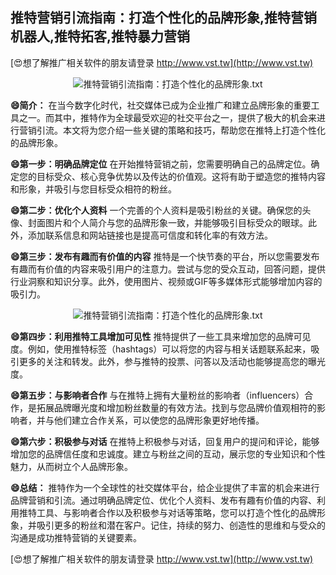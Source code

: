 ## **推特营销引流指南：打造个性化的品牌形象,推特营销机器人,推特拓客,推特暴力营销**

[😍想了解推广相关软件的朋友请登录 http://www.vst.tw](http://www.vst.tw)

 <center><img src="https://vst.tw/MP4/tuiguang/png/7.png" alt="推特营销引流指南：打造个性化的品牌形象.txt"></center>

**😄简介：**
在当今数字化时代，社交媒体已成为企业推广和建立品牌形象的重要工具之一。而其中，推特作为全球最受欢迎的社交平台之一，提供了极大的机会来进行营销引流。本文将为您介绍一些关键的策略和技巧，帮助您在推特上打造个性化的品牌形象。

**😄第一步：明确品牌定位**
在开始推特营销之前，您需要明确自己的品牌定位。确定您的目标受众、核心竞争优势以及传达的价值观。这将有助于塑造您的推特内容和形象，并吸引与您目标受众相符的粉丝。

**😄第二步：优化个人资料**
一个完善的个人资料是吸引粉丝的关键。确保您的头像、封面图片和个人简介与您的品牌形象一致，并能够吸引目标受众的眼球。此外，添加联系信息和网站链接也是提高可信度和转化率的有效方法。

**😄第三步：发布有趣而有价值的内容**
推特是一个快节奏的平台，所以您需要发布有趣而有价值的内容来吸引用户的注意力。尝试与您的受众互动，回答问题，提供行业洞察和知识分享。此外，使用图片、视频或GIF等多媒体形式能够增加内容的吸引力。

 <center><img src="https://vst.tw/MP4/tuiguang/png/2.png" alt="推特营销引流指南：打造个性化的品牌形象.txt"></center>

**😄第四步：利用推特工具增加可见性**
推特提供了一些工具来增加您的品牌可见度。例如，使用推特标签（hashtags）可以将您的内容与相关话题联系起来，吸引更多的关注和转发。此外，参与推特的投票、问答以及活动也能够提高您的曝光度。

**😄第五步：与影响者合作**
与在推特上拥有大量粉丝的影响者（influencers）合作，是拓展品牌曝光度和增加粉丝数量的有效方法。找到与您品牌价值观相符的影响者，并与他们建立合作关系，可以使您的品牌形象更好地传播。

**😄第六步：积极参与对话**
在推特上积极参与对话，回复用户的提问和评论，能够增加您的品牌信任度和忠诚度。建立与粉丝之间的互动，展示您的专业知识和个性魅力，从而树立个人品牌形象。

**😄总结：**
推特作为一个全球性的社交媒体平台，给企业提供了丰富的机会来进行品牌营销和引流。通过明确品牌定位、优化个人资料、发布有趣有价值的内容、利用推特工具、与影响者合作以及积极参与对话等策略，您可以打造个性化的品牌形象，并吸引更多的粉丝和潜在客户。记住，持续的努力、创造性的思维和与受众的沟通是成功推特营销的关键要素。

[😍想了解推广相关软件的朋友请登录 http://www.vst.tw](http://www.vst.tw)



